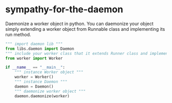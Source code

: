 sympathy-for-the-daemon
=======================

Daemonize a worker object in python.
You can daemonize your object simply extending a worker object from Runnable class and implementing its run method.
```python
""" import daemon lib """
from libs.daemon import Daemon
""" include your worker class that it extends Runner class and implements run method """
from worker import Worker

if __name__ == "__main__":
    """ instance Worker object """
    worker = Worker()
    """ instance Daemon """
    daemon = Daemon()
    """ daemonize worker object """
    daemon.daemonize(worker)
```    


